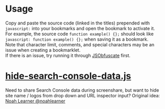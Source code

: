 # Usage
Copy and paste the source code (linked in the titles) prepended with `javascript:` into your bookmarks and open the bookmark to activate it.  
For example, the source code `function example() {};` should look like `javascript: function example() {};` when saving it as a bookmark.  
Note that character limit, comments, and special characters may be an issue when creating a bookmarklet.  
If there is an issue, try running it through [JSObfuscate](https://www.cleancss.com/javascript-obfuscate/) first.

# [hide-search-console-data.js](https://raw.githubusercontent.com/jcvangent/bookmarklets/master/hide-search-console-data.js)
Need to share Search Console data during screenshare, but want to hide site name / logos from drop down and URL inspector input?
Original idea: [Noah Learner @noahlearner](https://twitter.com/noahlearner/status/1372202885975449601)
